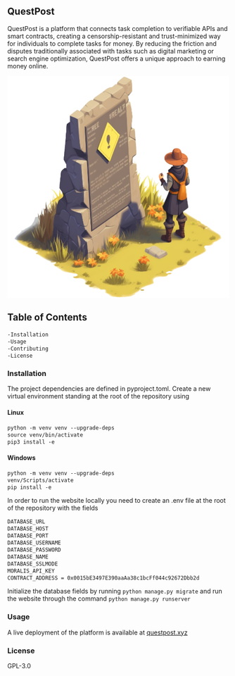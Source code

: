 ## QuestPost
QuestPost is a platform that connects task completion to verifiable APIs and smart contracts, creating a censorship-resistant and trust-minimized way for individuals to complete tasks for money. By reducing the friction and disputes traditionally associated with tasks such as digital marketing or search engine optimization, QuestPost offers a unique approach to earning money online.



![questpost logo](questpost/home/static/images/android-chrome-512x512.png)

## Table of Contents

    -Installation
    -Usage
    -Contributing
    -License

### Installation
The project dependencies are defined in pyproject.toml. Create a new virtual environment standing at the root of the repository using 

#### Linux
```
python -m venv venv --upgrade-deps
source venv/bin/activate
pip3 install -e
```

#### Windows
```
python -m venv venv --upgrade-deps
venv/Scripts/activate
pip install -e
```


In order to run the website locally you need to create an .env file at the root of the repository with the fields
```
DATABASE_URL
DATABASE_HOST
DATABASE_PORT
DATABASE_USERNAME
DATABASE_PASSWORD
DATABASE_NAME
DATABASE_SSLMODE
MORALIS_API_KEY
CONTRACT_ADDRESS = 0x0015bE3497E390aaAa38c1bcFf044c92672Dbb2d
```
Initialize the database fields by running `python manage.py migrate`
and run the website through the command `python manage.py runserver`

### Usage

A live deployment of the platform is available at [questpost.xyz](https://www.questpost.xyz)

### License

GPL-3.0
